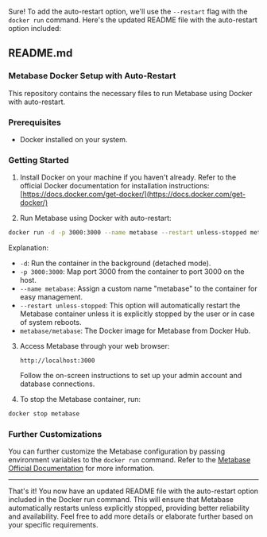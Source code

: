 Sure! To add the auto-restart option, we'll use the `--restart` flag with the `docker run` command. Here's the updated README file with the auto-restart option included:

## README.md

### Metabase Docker Setup with Auto-Restart

This repository contains the necessary files to run Metabase using Docker with auto-restart.

### Prerequisites

- Docker installed on your system.

### Getting Started

1. Install Docker on your machine if you haven't already. Refer to the official Docker documentation for installation instructions: [https://docs.docker.com/get-docker/](https://docs.docker.com/get-docker/)

2. Run Metabase using Docker with auto-restart:

```bash
docker run -d -p 3000:3000 --name metabase --restart unless-stopped metabase/metabase
```

Explanation:
- `-d`: Run the container in the background (detached mode).
- `-p 3000:3000`: Map port 3000 from the container to port 3000 on the host.
- `--name metabase`: Assign a custom name "metabase" to the container for easy management.
- `--restart unless-stopped`: This option will automatically restart the Metabase container unless it is explicitly stopped by the user or in case of system reboots.
- `metabase/metabase`: The Docker image for Metabase from Docker Hub.

3. Access Metabase through your web browser:

   ```
   http://localhost:3000
   ```

   Follow the on-screen instructions to set up your admin account and database connections.

4. To stop the Metabase container, run:

```bash
docker stop metabase
```

### Further Customizations

You can further customize the Metabase configuration by passing environment variables to the `docker run` command. Refer to the [Metabase Official Documentation](https://www.metabase.com/docs/latest/operations-guide/running-metabase-on-docker.html) for more information.

---

That's it! You now have an updated README file with the auto-restart option included in the Docker run command. This will ensure that Metabase automatically restarts unless explicitly stopped, providing better reliability and availability. Feel free to add more details or elaborate further based on your specific requirements.
